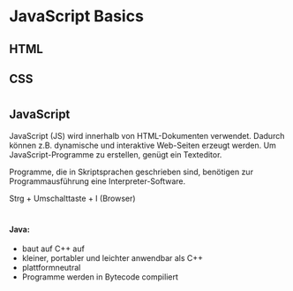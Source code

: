 # JavaScript Basics


## HTML
## CSS


#


## JavaScript
JavaScript (JS) wird innerhalb von HTML-Dokumenten verwendet.
Dadurch können z.B. dynamische und interaktive Web-Seiten erzeugt 
werden. Um JavaScript-Programme zu erstellen, genügt ein Texteditor.

Programme, die in Skriptsprachen geschrieben sind, benötigen zur 
Programmausführung eine Interpreter-Software.

Strg + Umschalttaste + I (Browser)


#
#
#

#### Java: 
- baut auf C++ auf
- kleiner, portabler und leichter anwendbar als C++
- plattformneutral
- Programme werden in Bytecode compiliert
